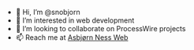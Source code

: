 - 👋  Hi, I’m @snobjorn
- 👀  I’m interested in web development
- 💞️  I’m looking to collaborate on ProcessWire projects
- 📫  Reach me at [Asbjørn Ness Web](https://www.asbjornness.no/)

<!---
snobjorn/snobjorn is a ✨ special ✨ repository because its `README.md` (this file) appears on your GitHub profile.
You can click the Preview link to take a look at your changes.
--->
